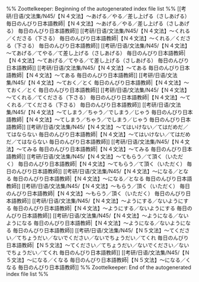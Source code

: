 %% Zoottelkeeper: Beginning of the autogenerated index file list  %%
 [[考研/日语/文法集/N45/【Ｎ４文法】～あげる／やる／差し上げる（さしあげる）  毎日のんびり日本語教師|【Ｎ４文法】～あげる／やる／差し上げる（さしあげる）  毎日のんびり日本語教師]]
 [[考研/日语/文法集/N45/【Ｎ４文法】～くれる／くださる（下さる）  毎日のんびり日本語教師|【Ｎ４文法】～くれる／くださる（下さる）  毎日のんびり日本語教師]]
 [[考研/日语/文法集/N45/【Ｎ４文法】～てあげる／てやる／て差し上げる（さしあげる）  毎日のんびり日本語教師|【Ｎ４文法】～てあげる／てやる／て差し上げる（さしあげる）  毎日のんびり日本語教師]]
 [[考研/日语/文法集/N45/【Ｎ４文法】～てある  毎日のんびり日本語教師|【Ｎ４文法】～てある  毎日のんびり日本語教師]]
 [[考研/日语/文法集/N45/【Ｎ４文法】～ておく／とく  毎日のんびり日本語教師|【Ｎ４文法】～ておく／とく  毎日のんびり日本語教師]]
 [[考研/日语/文法集/N45/【Ｎ４文法】～てくれる／てくださる（下さる）  毎日のんびり日本語教師|【Ｎ４文法】～てくれる／てくださる（下さる）  毎日のんびり日本語教師]]
 [[考研/日语/文法集/N45/【Ｎ４文法】～てしまう／ちゃう／でしまう／じゃう  毎日のんびり日本語教師|【Ｎ４文法】～てしまう／ちゃう／でしまう／じゃう  毎日のんびり日本語教師]]
 [[考研/日语/文法集/N45/【Ｎ４文法】～てはいけない／てはだめだ／てはならない  毎日のんびり日本語教師|【Ｎ４文法】～てはいけない／てはだめだ／てはならない  毎日のんびり日本語教師]]
 [[考研/日语/文法集/N45/【Ｎ４文法】～てみる  毎日のんびり日本語教師|【Ｎ４文法】～てみる  毎日のんびり日本語教師]]
 [[考研/日语/文法集/N45/【Ｎ４文法】～てもらう／て頂く（いただく）  毎日のんびり日本語教師|【Ｎ４文法】～てもらう／て頂く（いただく）  毎日のんびり日本語教師]]
 [[考研/日语/文法集/N45/【Ｎ４文法】～になる／となる  毎日のんびり日本語教師|【Ｎ４文法】～になる／となる  毎日のんびり日本語教師]]
 [[考研/日语/文法集/N45/【Ｎ４文法】～もらう／頂く（いただく）  毎日のんびり日本語教師|【Ｎ４文法】～もらう／頂く（いただく）  毎日のんびり日本語教師]]
 [[考研/日语/文法集/N45/【Ｎ４文法】～ようにする／ないようにする  毎日のんびり日本語教師|【Ｎ４文法】～ようにする／ないようにする  毎日のんびり日本語教師]]
 [[考研/日语/文法集/N45/【Ｎ４文法】～ようになる／ないようになる  毎日のんびり日本語教師|【Ｎ４文法】～ようになる／ないようになる  毎日のんびり日本語教師]]
 [[考研/日语/文法集/N45/【Ｎ５文法】～てください／てちょうだい／ないでください／ないでちょうだい／てくれ  毎日のんびり日本語教師|【Ｎ５文法】～てください／てちょうだい／ないでください／ないでちょうだい／てくれ  毎日のんびり日本語教師]]
 [[考研/日语/文法集/N45/【Ｎ５文法】～になる／くなる  毎日のんびり日本語教師|【Ｎ５文法】～になる／くなる  毎日のんびり日本語教師]]
%% Zoottelkeeper: End of the autogenerated index file list  %%
